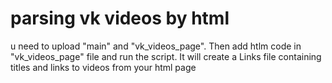 # parsing vk videos by html
u need to upload "main" and "vk_videos_page". Then add htlm code in "vk_videos_page" file and run the script.
It will create a Links file containing titles and links to videos from your html page
